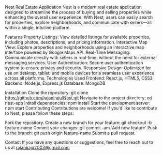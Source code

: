 Nest Real Estate Application
Nest is a modern real estate application designed to streamline the process of buying and selling properties while enhancing the overall user experience. With Nest, users can easily search for properties, explore neighborhoods, and communicate with sellers—all within a single, intuitive platform.

Features
Property Listings: View detailed listings for available properties, including photos, descriptions, and pricing information.
Interactive Map View: Explore properties and neighborhoods using an interactive map interface powered by Google Maps API.
Real-Time Messaging: Communicate directly with sellers in real-time, without the need for external messaging services.
User Authentication: Secure user authentication system to ensure privacy and security.
Responsive Design: Optimized for use on desktop, tablet, and mobile devices for a seamless user experience across all platforms.
Technologies Used
Frontend: React.js, HTML5, CSS3
Backend: Node.js, Express.js
Database: MongoDB

Installation
Clone the repository: git clone https://github.com/rajaniraju/Nest.git
Navigate to the project directory: cd nest-app
Install dependencies: npm install
Start the development server: npm start
Contributing
Contributions are welcome! If you'd like to contribute to Nest, please follow these steps:

Fork the repository.
Create a new branch for your feature: git checkout -b feature-name
Commit your changes: git commit -am 'Add new feature'
Push to the branch: git push origin feature-name
Submit a pull request.

Contact
If you have any questions or suggestions, feel free to reach out to us at rajaniraju2003@gmail.com

